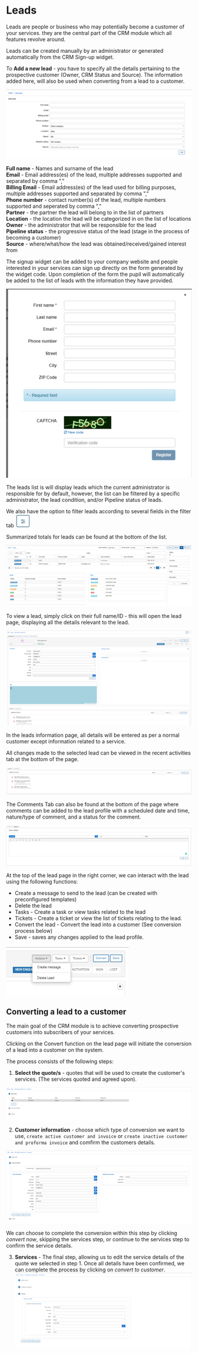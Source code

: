Leads
=======
Leads are people or business who may potentially become a customer of your services. they are the central part of the CRM module which all features revolve around.

Leads can be created manually by an administrator or generated automatically from the CRM Sign-up widget.

To **Add a new lead** - you have to specify all the details pertaining to the prospective customer (Owner, CRM Status and Source). The information added here, will also be used when converting from a lead to a customer.

![Lead add](lead_add.png)

**Full name** - Names and surname of the lead<br>
**Email** - Email address(es) of the lead, multiple addresses supported and separated by comma ","<br>
**Billing Email** - Email address(es) of the lead used for billing purposes, multiple addresses supported and separated by comma ","<br>
**Phone number** - contact number(s) of the lead, multiple numbers supported and seperated by comma ","<br>
**Partner** - the partner the lead will belong to in the list of partners<br>
**Location** - the location the lead will be categorized in on the list of locations<br>
**Owner** - the administrator that will be responsible for the lead<br>
**Pipeline status** - the progressive status of the lead (stage in the process of becoming a customer)<br>
**Source** - where/what/how the lead was obtained/received/gained interest from<br>


 The signup widget can be added to your company website and people interested in your services can sign up directly on the form generated by the widget code. Upon completion of the form the pupil will automatically be added to the list of leads with the information they have provided.

![Lead add](lead_add2.png)

The leads list is will display leads which the current administrator is responsible for by default, however, the list can be filtered by a specific administrator, the lead condition, and/or Pipeline status of leads.

We also have the option to filter leads according to several fields in the filter tab ![Filter](filter_icon.jpg)

Summarized totals for leads can be found at the bottom of the list.

![Leads list](leads_list.png)

To view a lead, simply click on their full name/ID - this will open the lead page, displaying all the details relevant to the lead.

![Leads view](leads_view.png)

In the leads information page, all details will be entered as per a normal customer except information related to a service.

 All changes made to the selected lead can be viewed in the recent activities tab at the bottom of the page.

![Leads Recent Activities](lead_recent.png)

The Comments Tab can also be found at the bottom of the page where comments can be added to the lead profile with a scheduled date and time, nature/type of comment, and a status for the comment.

![Leads view](lead_comment.png)

At the top of the lead page in the right corner, we can interact with the lead using the following functions:
- Create a message to send to the lead (can be created with preconfigured templates)
- Delete the lead
- Tasks - Create a task or view tasks related to the lead
- Tickets - Create a ticket or view the list of tickets relating to the lead.
- Convert the lead - Convert the lead into a customer (See conversion process below)
- Save - saves any changes applied to the lead profile.

![Leads actions](lead_actions.png)

## Converting a lead to a customer

The main goal of the CRM module is to achieve converting prospective customers into subscribers of your services.

Clicking on the Convert function on the lead page will initiate the conversion of a lead into a customer on the system.

The process consists of the following steps:

1. **Select the quote/s** - quotes that will be used to create the customer's services. (The services quoted and agreed upon).

![Leads Step 1](conversion_step1.png)

2. **Customer information** - choose which type of conversion we want to use, `create active customer and invoice` or `create inactive customer and proforma invoice` and comfirm the customers details.

![Leads Step 2](conversion_step2.png)

We can choose to complete the conversion within this step by clicking *convert now*, skipping the services step, or continue to the services step to confirm the service details.

3. **Services** - The final step, allowing us to edit the service details of the quote we selected in step 1.
Once all details have been confirmed, we can complete the process by clicking on *convert to customer*.
![Leads Step 3](conversion_step3.png)
